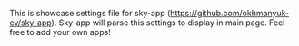 This is showcase settings file for sky-app (https://github.com/okhmanyuk-ev/sky-app). Sky-app will parse this settings to display in main page. Feel free to add your own apps!
